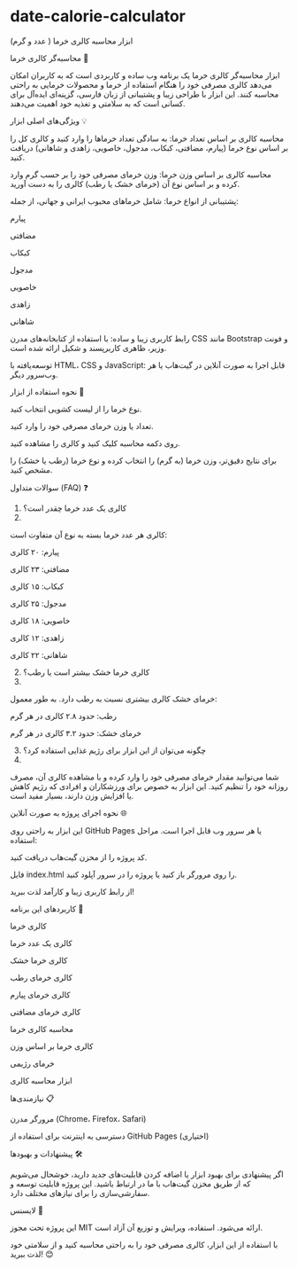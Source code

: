 # date-calorie-calculator
ابزار محاسبه کالری خرما ( عدد و گرم)

محاسبه‌گر کالری خرما 🌴

ابزار محاسبه‌گر کالری خرما یک برنامه وب ساده و کاربردی است که به کاربران امکان می‌دهد کالری مصرفی خود را هنگام استفاده از خرما و محصولات خرمایی به راحتی محاسبه کنند. این ابزار با طراحی زیبا و پشتیبانی از زبان فارسی، گزینه‌ای ایده‌آل برای کسانی است که به سلامتی و تغذیه خود اهمیت می‌دهند.

ویژگی‌های اصلی ابزار 💡

محاسبه کالری بر اساس تعداد خرما:
به سادگی تعداد خرماها را وارد کنید و کالری کل را بر اساس نوع خرما (پیارم، مضافتی، کبکاب، مدجول، خاصویی، زاهدی و شاهانی) دریافت کنید.

محاسبه کالری بر اساس وزن خرما:
وزن خرمای مصرفی خود را بر حسب گرم وارد کرده و بر اساس نوع آن (خرمای خشک یا رطب) کالری را به دست آورید.

پشتیبانی از انواع خرما:
شامل خرماهای محبوب ایرانی و جهانی، از جمله:

پیارم

مضافتی

کبکاب

مدجول

خاصویی

زاهدی

شاهانی

رابط کاربری زیبا و ساده:
با استفاده از کتابخانه‌های مدرن CSS مانند Bootstrap و فونت وزیر، ظاهری کاربرپسند و شکیل ارائه شده است.

توسعه‌یافته با HTML، CSS و JavaScript:
قابل اجرا به صورت آنلاین در گیت‌هاب یا هر وب‌سرور دیگر.

نحوه استفاده از ابزار 🚀

نوع خرما را از لیست کشویی انتخاب کنید.

تعداد یا وزن خرمای مصرفی خود را وارد کنید.

روی دکمه محاسبه کلیک کنید و کالری را مشاهده کنید.

برای نتایج دقیق‌تر، وزن خرما (به گرم) را انتخاب کرده و نوع خرما (رطب یا خشک) را مشخص کنید.

سوالات متداول (FAQ) ❓

1. کالری یک عدد خرما چقدر است؟
2. 
کالری هر عدد خرما بسته به نوع آن متفاوت است:

پیارم: ۲۰ کالری

مضافتی: ۲۳ کالری

کبکاب: ۱۵ کالری

مدجول: ۲۵ کالری

خاصویی: ۱۸ کالری

زاهدی: ۱۲ کالری

شاهانی: ۲۲ کالری

2. کالری خرما خشک بیشتر است یا رطب؟
3. 
خرمای خشک کالری بیشتری نسبت به رطب دارد. به طور معمول:

رطب: حدود ۲.۸ کالری در هر گرم

خرمای خشک: حدود ۳.۲ کالری در هر گرم

3. چگونه می‌توان از این ابزار برای رژیم غذایی استفاده کرد؟
4. 
شما می‌توانید مقدار خرمای مصرفی خود را وارد کرده و با مشاهده کالری آن، مصرف روزانه خود را تنظیم کنید. این ابزار به خصوص برای ورزشکاران و افرادی که رژیم کاهش یا افزایش وزن دارند، بسیار مفید است.

نحوه اجرای پروژه به صورت آنلاین 🌐

این ابزار به راحتی روی GitHub Pages یا هر سرور وب قابل اجرا است. مراحل استفاده:

کد پروژه را از مخزن گیت‌هاب دریافت کنید.

فایل index.html را روی مرورگر باز کنید یا پروژه را در سرور آپلود کنید.

از رابط کاربری زیبا و کارآمد لذت ببرید!

کاربردهای این برنامه 📝

کالری خرما

کالری یک عدد خرما

کالری خرما خشک

کالری خرمای رطب

کالری خرمای پیارم

کالری خرمای مضافتی

محاسبه کالری خرما

کالری خرما بر اساس وزن

خرمای رژیمی

ابزار محاسبه کالری

نیازمندی‌ها 📋

مرورگر مدرن (Chrome، Firefox، Safari)

دسترسی به اینترنت برای استفاده از GitHub Pages (اختیاری)

پیشنهادات و بهبودها 🛠️

اگر پیشنهادی برای بهبود ابزار یا اضافه کردن قابلیت‌های جدید دارید، خوشحال می‌شویم که از طریق مخزن گیت‌هاب با ما در ارتباط باشید. این پروژه قابلیت توسعه و سفارشی‌سازی را برای نیازهای مختلف دارد.

لایسنس 📝

این پروژه تحت مجوز MIT ارائه می‌شود. استفاده، ویرایش و توزیع آن آزاد است.

با استفاده از این ابزار، کالری مصرفی خود را به راحتی محاسبه کنید و از سلامتی خود لذت ببرید! 😊








